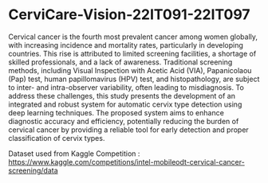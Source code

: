# CerviCare-Vision-22IT091-22IT097

Cervical cancer is the fourth most prevalent cancer among women globally, with increasing incidence and mortality rates, particularly in developing countries. This rise is attributed to limited screening facilities, a shortage of skilled professionals, and a lack of awareness. Traditional screening methods, including Visual Inspection with Acetic Acid (VIA), Papanicolaou (Pap) test, human papillomavirus (HPV) test, and histopathology, are subject to inter- and intra-observer variability, often leading to misdiagnosis. To address these challenges, this study presents the development of an integrated and robust system for automatic cervix type detection using deep learning techniques. The proposed system aims to enhance diagnostic accuracy and efficiency, potentially reducing the burden of cervical cancer by providing a reliable tool for early detection and proper classification of cervix types.

Dataset used from Kaggle Competition : https://www.kaggle.com/competitions/intel-mobileodt-cervical-cancer-screening/data
